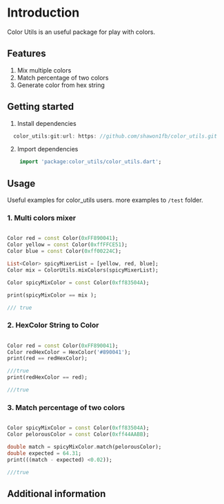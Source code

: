 <!--
This README describes the package. If you publish this package to pub.dev,
this README's contents appear on the landing page for your package.

For information about how to write a good package README, see the guide for
[writing package pages](https://dart.dev/guides/libraries/writing-package-pages).

For general information about developing packages, see the Dart guide for
[creating packages](https://dart.dev/guides/libraries/create-library-packages)
and the Flutter guide for
[developing packages and plugins](https://flutter.dev/developing-packages).
-->

# Introduction

Color Utils is an useful package for play with colors.

## Features

1. Mix multiple colors
2. Match percentage of two colors
3. Generate color from hex string

## Getting started

1. Install dependencies

```dart
  color_utils:git:url: https: //github.com/shawon1fb/color_utils.git
```

2. Import dependencies

```dart
    import 'package:color_utils/color_utils.dart';
```

## Usage

Useful examples for color_utils users. more examples
to `/test` folder.

### 1. Multi colors mixer

```dart

Color red = const Color(0xFF890041);
Color yellow = const Color(0xffFFCE51);
Color blue = const Color(0xff00224C);

List<Color> spicyMixerList = [yellow, red, blue];
Color mix = ColorUtils.mixColors(spicyMixerList);

Color spicyMixColor = const Color(0xff83504A);

print(spicyMixColor == mix );

/// true

```

### 2. HexColor String to Color

```dart

Color red = const Color(0xFF890041);
Color redHexColor = HexColor('#890041');
print(red == redHexColor);

///true
print(redHexColor == red);

///true
```

### 3. Match percentage of two colors

```dart

Color spicyMixColor = const Color(0xff83504A);
Color pelorousColor = const Color(0xff44AABB);

double match = spicyMixColor.match(pelorousColor);
double expected = 64.31;
print(((match - expected) <0.02));

///true
```

## Additional information



